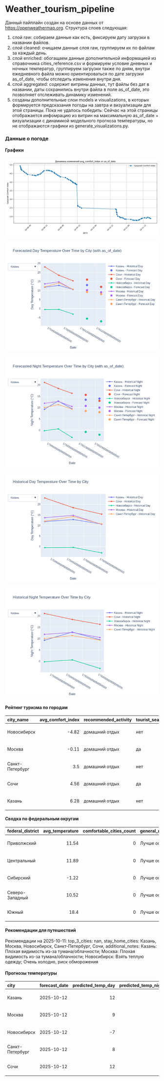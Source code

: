 # Weather_tourism_pipeline
Данный пайплайн создан на основе данных от https://openweathermap.org.
Структура слоев следующая:
  1) слой raw: 
  собираем данные как есть, фиксируем дату загрузки в названии файлов.
  2) слой cleaned:
  очищаем данные слоя raw, группируем их по файлам за каждый день.
  3) слой enriched:
  обогащаем данные дополнительной информацией из справочника cities_reference.csv и формируем условие дневных и ночных температур,
  группируем загрузки также по дням, внутри ежедневного файла можно ориентироваться по дате загрузки as_of_date, чтобы отследить изменения внутри дня.
  4) слой aggregated:
   содержит витрины данных, тут файлы без дат в названии, даты сохранились внутри файла в поле as_of_date, это позволняет отслеживать динамику изменений.
  6) созданы дополнительные слои models и visualizations, в которых формируется предсказания погоды на завтра и визуализации для этой страницы.
  Пока не удалось победить: Сейчас на этой страницы отображается инфомрацию из витрин на максимальную as_of_date + визуализации с динамикой модельного прогноза температуры, 
  но не отображаются графики из generate_visualizations.py.
<!-- WEATHER DATA START -->
### Данные о погоде

#### Графики
![Comfort Index Trend](data/visualizations/comfort_index_trend.png)

![Forecasted Day Temperature](data/visualizations/forecasted_day_temperature.png)

![Forecasted Night Temperature](data/visualizations/forecasted_night_temperature.png)

![Historical Day Temperature](data/visualizations/historical_day_temperature.png)

![Historical Night Temperature](data/visualizations/historical_night_temperature.png)

#### Рейтинг туризма по городам
| city_name       |   avg_comfort_index | recommended_activity   | tourist_season_match   | tourism_season   | tour_recommendation       | as_of_date          |
|:----------------|--------------------:|:-----------------------|:-----------------------|:-----------------|:--------------------------|:--------------------|
| Новосибирск     |               -4.82 | домашний отдых         | нет                    | Июнь-Август      | домашний отдых вне сезона | 2025-10-11 17:28:00 |
| Москва          |               -0.11 | домашний отдых         | да                     | Круглогодично    | домашний отдых в сезон    | 2025-10-11 17:28:00 |
| Санкт-Петербург |                3.5  | домашний отдых         | нет                    | Май-Сентябрь     | домашний отдых вне сезона | 2025-10-11 17:28:00 |
| Сочи            |                4.56 | домашний отдых         | да                     | Май-Октябрь      | домашний отдых в сезон    | 2025-10-11 17:28:00 |
| Казань          |                6.28 | домашний отдых         | нет                    | Май-Сентябрь     | домашний отдых вне сезона | 2025-10-11 17:28:00 |

#### Сводка по федеральным округам
| federal_district   |   avg_temperature |   comfortable_cities_count | general_recommendation   | as_of_date          |
|:-------------------|------------------:|---------------------------:|:-------------------------|:--------------------|
| Приволжский        |             11.54 |                          0 | Лучше остаться дома      | 2025-10-11 17:28:00 |
| Центральный        |             11.89 |                          0 | Лучше остаться дома      | 2025-10-11 17:28:00 |
| Сибирский          |             -1.22 |                          0 | Лучше остаться дома      | 2025-10-11 17:28:00 |
| Северо-Западный    |             10.52 |                          0 | Лучше остаться дома      | 2025-10-11 17:28:00 |
| Южный              |             18.4  |                          0 | Лучше остаться дома      | 2025-10-11 17:28:00 |

#### Рекомендации для путешествий
Рекомендации на 2025-10-11: top_3_cities: nan, stay_home_cities: Казань, Москва, Новосибирск, Санкт-Петербург, Сочи, additional_notes: Казань: Плохая видимость из-за тумана/облачности; Москва: Плохая видимость из-за тумана/облачности; Новосибирск: Взять теплую одежду; Очень холодно, риск обморожения

#### Прогнозы температуры
| city            | forecast_date   |   predicted_temp_day |   predicted_temp_night | model_type       | as_of_date          |
|:----------------|:----------------|---------------------:|-----------------------:|:-----------------|:--------------------|
| Казань          | 2025-10-12      |                   12 |                     14 | LinearRegression | 2025-10-11 17:28:09 |
| Москва          | 2025-10-12      |                    9 |                     10 | LinearRegression | 2025-10-11 17:28:09 |
| Новосибирск     | 2025-10-12      |                   -7 |                     -2 | LinearRegression | 2025-10-11 17:28:09 |
| Санкт-Петербург | 2025-10-12      |                    8 |                      8 | LinearRegression | 2025-10-11 17:28:09 |
| Сочи            | 2025-10-12      |                   12 |                     13 | LinearRegression | 2025-10-11 17:28:09 |


<!-- WEATHER DATA END -->
